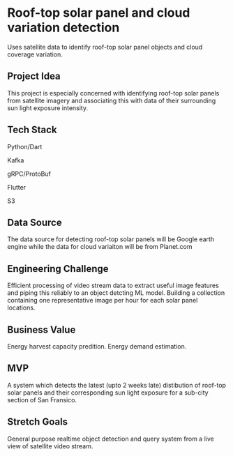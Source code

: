 # Roof-top solar panel and cloud variation detection

Uses satellite data to identify roof-top solar panel objects and cloud coverage variation.

## Project Idea 

This project is especially concerned with identifying roof-top solar panels from satellite imagery and associating this with data of their surrounding sun light exposure intensity. 

## Tech Stack

Python/Dart

Kafka

gRPC/ProtoBuf

Flutter

S3

## Data Source

The data source for detecting roof-top solar panels will be Google earth engine while the data for cloud variaiton will be from Planet.com 

## Engineering Challenge

Efficient processing of video stream data to extract useful image features and piping this reliably to an object detcting ML model.
Building a collection containing one representative image per hour for each solar panel locations.


## Business Value

Energy harvest capacity predition.
Energy demand estimation.

## MVP

A system which detects the latest (upto 2 weeks late) distibution of roof-top solar panels and their corresponding sun light exposure for a sub-city section of San Fransico.

## Stretch Goals

General purpose realtime object detection and query system from a live view of satellite video stream.
